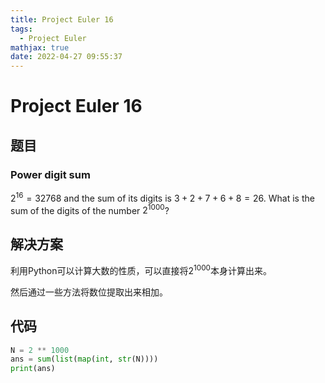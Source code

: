 ```yaml
---
title: Project Euler 16
tags:
  - Project Euler
mathjax: true
date: 2022-04-27 09:55:37
---
```


<escape><!-- more --></escape>

# Project Euler 16
## 题目
### Power digit sum



$2^{16} = 32768$ and the sum of its digits is $3 + 2 + 7 + 6 + 8 = 26$.
What is the sum of the digits of the number $2^{1000}$?

## 解决方案

利用Python可以计算大数的性质，可以直接将$2^1000$本身计算出来。

然后通过一些方法将数位提取出来相加。

## 代码

```py
N = 2 ** 1000
ans = sum(list(map(int, str(N))))
print(ans)
```